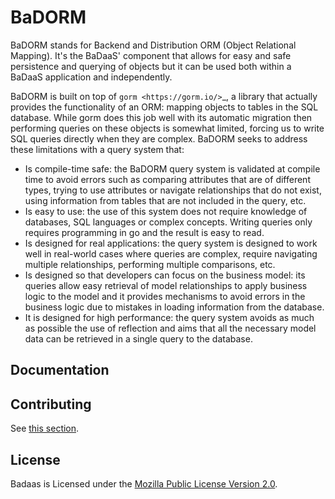 # BaDORM

BaDORM stands for Backend and Distribution ORM (Object Relational Mapping). It's the BaDaaS' component that allows for easy and safe persistence and querying of objects but it can be used both within a BaDaaS application and independently.

BaDORM is built on top of `gorm <https://gorm.io/>`_, a library that actually provides the functionality of an ORM: mapping objects to tables in the SQL database. While gorm does this job well with its automatic migration then performing queries on these objects is somewhat limited, forcing us to write SQL queries directly when they are complex. BaDORM seeks to address these limitations with a query system that:

- Is compile-time safe: the BaDORM query system is validated at compile time to avoid errors such as comparing attributes that are of different types, trying to use attributes or navigate relationships that do not exist, using information from tables that are not included in the query, etc.
- Is easy to use: the use of this system does not require knowledge of databases, SQL languages or complex concepts. Writing queries only requires programming in go and the result is easy to read.
- Is designed for real applications: the query system is designed to work well in real-world cases where queries are complex, require navigating multiple relationships, performing multiple comparisons, etc.
- Is designed so that developers can focus on the business model: its queries allow easy retrieval of model relationships to apply business logic to the model and it provides mechanisms to avoid errors in the business logic due to mistakes in loading information from the database.
- It is designed for high performance: the query system avoids as much as possible the use of reflection and aims that all the necessary model data can be retrieved in a single query to the database.

## Documentation

<!-- TODO add link to docs -->

## Contributing

See [this section](../CONTRIBUTING.md).

## License

Badaas is Licensed under the [Mozilla Public License Version 2.0](../LICENSE).